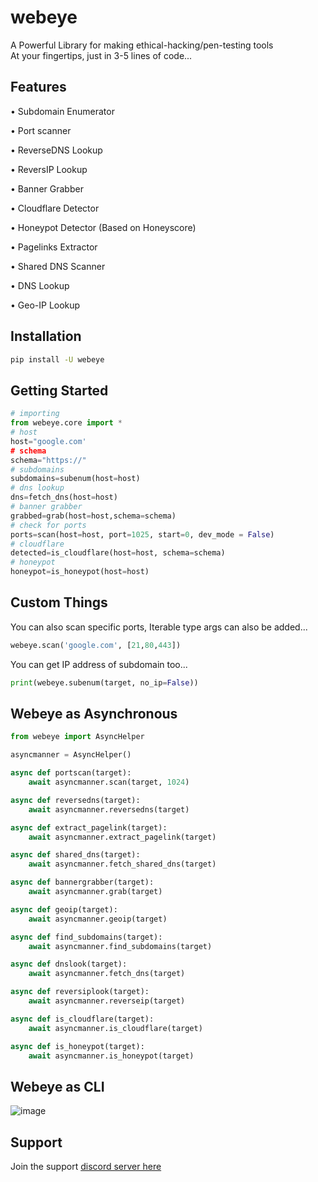 # webeye
A Powerful Library for making ethical-hacking/pen-testing tools<br />
At your fingertips, just in 3-5 lines of code...

## Features

• Subdomain Enumerator

• Port scanner

• ReverseDNS Lookup

• ReversIP Lookup

• Banner Grabber

• Cloudflare Detector

• Honeypot Detector (Based on Honeyscore)

• Pagelinks Extractor

• Shared DNS Scanner

• DNS Lookup

• Geo-IP Lookup

## Installation
```sh
pip install -U webeye
```
## Getting Started
```py
# importing
from webeye.core import *
# host 
host="google.com'
# schema
schema="https://"
# subdomains
subdomains=subenum(host=host)
# dns lookup
dns=fetch_dns(host=host)
# banner grabber
grabbed=grab(host=host,schema=schema)
# check for ports
ports=scan(host=host, port=1025, start=0, dev_mode = False)
# cloudflare
detected=is_cloudflare(host=host, schema=schema)
# honeypot
honeypot=is_honeypot(host=host)

```

## Custom Things
You can also scan specific ports, Iterable type args can also be added...</br>

```py
webeye.scan('google.com', [21,80,443])

```

You can get IP address of subdomain too...

```py
print(webeye.subenum(target, no_ip=False))

```
## Webeye as Asynchronous

```py
from webeye import AsyncHelper

asyncmanner = AsyncHelper()

async def portscan(target):
    await asyncmanner.scan(target, 1024)

async def reversedns(target):
    await asyncmanner.reversedns(target)

async def extract_pagelink(target):
    await asyncmanner.extract_pagelink(target)

async def shared_dns(target):
    await asyncmanner.fetch_shared_dns(target)

async def bannergrabber(target):
    await asyncmanner.grab(target)

async def geoip(target):
    await asyncmanner.geoip(target)

async def find_subdomains(target):
    await asyncmanner.find_subdomains(target)

async def dnslook(target):
    await asyncmanner.fetch_dns(target)

async def reversiplook(target):
    await asyncmanner.reverseip(target)

async def is_cloudflare(target):
    await asyncmanner.is_cloudflare(target)

async def is_honeypot(target):
    await asyncmanner.is_honeypot(target)

```

## Webeye as CLI

![image](https://user-images.githubusercontent.com/60778335/137210438-99068c81-4924-4f9a-b856-c265e76671d7.png)

## Support
Join the support [discord server here](https://discord.gg/xmu36SbCXC)
